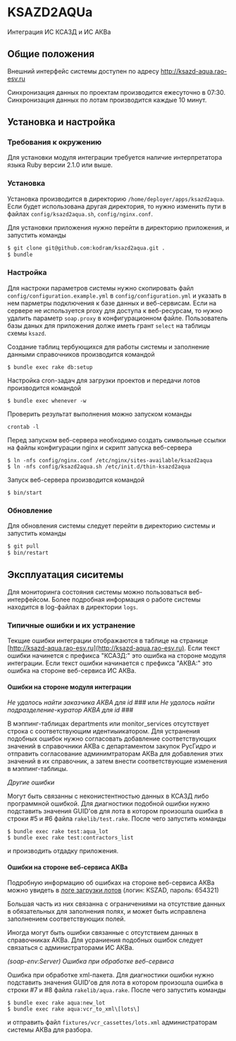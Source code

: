 # KSAZD2AQUa

Интеграция ИС КСАЗД и ИС АКВа

## Общие положения

Внешний интерфейс системы доступен по адресу http://ksazd-aqua.rao-esv.ru

Синхронизация данных по проектам производится ежесуточно в 07:30. Синхронизация данных по лотам производится каждые 10 минут.

## Установка и настройка

### Требования к окружению

Для установки модуля интеграции требуется наличие интерпретатора языка Ruby версии 2.1.0 или выше.

### Установка

Установка производится в директорию `/home/deployer/apps/ksazd2aqua`. Если будет использована другая директория, то нужно изменить пути в файлах `config/ksazd2aqua.sh`, `config/nginx.conf`.

Для установки приложения нужно перейти в директорию приложения, и запустить команды
``` sh
$ git clone git@github.com:kodram/ksazd2aqua.git .
$ bundle
```

### Настройка

Для настроки параметров системы нужно скопировать файл `config/configuration.example.yml` в `config/configuration.yml` и указать в нем парметры подключения к базе данных и веб-сервисам. Если на сервере не используется proxy для доступа к веб-ресурсам, то нужно удалить параметр `soap.proxy` в конфигурационном файле. Пользователь базы даных для приложения долже иметь грант `select` на таблицы схемы `ksazd`.

Создание таблиц тербующихся для работы системы и заполнение данными справочников производится командой
``` shell
$ bundle exec rake db:setup
```

Настройка cron-задач для загрузки проектов и передачи лотов производится командой
``` shell
$ bundle exec whenever -w
```

Проверить результат выполнения можно запуском команды
``` shell
crontab -l
```

Перед запуском веб-сервера необходимо создать символьные ссылки на файлы конфигурации nginx и скрипт запуска веб-сервера
``` shell
$ ln -nfs config/nginx.conf /etc/nginx/sites-available/ksazd2aqua
$ ln -nfs config/ksazd2aqua.sh /etc/init.d/thin-ksazd2aqua
```

Запуск веб-сервера производится командой
```
$ bin/start
```

### Обновление

Для обновления системы следует перейти в директорию системы и запустить команды
``` sh
$ git pull
$ bin/restart
```

## Эксплуатация сиситемы

Для мониторинга состояния системы можно пользоваться веб-интерфейсом. Более подробная информация о работе системы находится в log-файлах в директории `logs`.

### Типичные ошибки и их устранение

Текщие ошибки интеграции отображаются в таблице на странице [http://ksazd-aqua.rao-esv.ru](http://ksazd-aqua.rao-esv.ru). Если текст ошибки начинется с префикса "КСАЗД:" это ошибка на стороне модуля интеграции. Если текст ошибки начинается с префикса "АКВА:" это ошибка на стороне веб-сервиса ИС АКВа.

#### Ошибки на стороне модуля интеграции

*Не удалось найти заказчика АКВА для id ###* или *Не удалось найти подразделение-куратор АКВА для id ###*

В мэппинг-таблицах departments или monitor_services отсутствует строка с соответствующим идентиыикатором. Для устранения подобных ошибок нужно согласовать добавление соответствующих значений в справочники АКВа с департаментом закупок РусГидро и отправить согласование админимтраторам АКВа для добавления этих значений в их справочник, а затем внести соответствующие изменения в мэппинг-таблицы.

*Другие ошибки*

Могут быть связанны с неконистентностью данных в КСАЗД либо программной ошибкой. Для диагностики подобной ошибки нужно подставить значения GUID'ов для лота в котором произошла ошибка в строки #5 и #6 файла `rakelib/test.rake`. После чего запустить команды
``` shell
$ bundle exec rake test:aqua_lot
$ bundle exec rake test:contractors_list
```
и производить отдадку приложения.

#### Ошибки на стороне веб-сервиса АКВа

Подробную информацию об ошибках на стороне веб-сервиса АКВа можно увидеть в [логе загрузки лотов](http://akva.gidroogk.com:8090/sap/bc/gui/sap/its/webgui?~transaction=ZPPM_KSAZD_LOTS_LOG&sap-client=400&sap-language=RU) (логин: KSZAD, пароль: 654321)

Большая часть из них связанна с ограничениями на отсутствие данных в обязательных для заполнения полях, и может быть исправлена заполнением соответствующих полей.

Иногда могут быть ошибки связанные с отсутствием данных в справочниках АКВа. Для усраниения подобных ошибок следует связаться с администраторами ИС АКВа.

*(soap-env:Server) Ошибка при обработке веб-сервиса*

Ошибка при обработке xml-пакета. Для диагностики ошибки нужно подставить значения GUID'ов для лота в котором произошла ошибка в строки #7 и #8 файла `rakelib/aqua.rake`. После чего запустить команды
``` shell
$ bundle exec rake aqua:new_lot
$ bundle exec rake aqua:vcr_to_xml\[lots\]
```
и отправить файл `fixtures/vcr_cassettes/lots.xml` администраторам системы АКВа для разбора.


